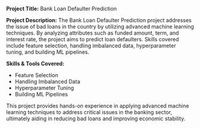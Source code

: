 **Project Title:** Bank Loan Defaulter Prediction

**Project Description:**
The Bank Loan Defaulter Prediction project addresses the issue of bad loans in the country by utilizing advanced machine learning techniques. By analyzing attributes such as funded amount, term, and interest rate, the project aims to predict loan defaulters. Skills covered include feature selection, handling imbalanced data, hyperparameter tuning, and building ML pipelines.

**Skills & Tools Covered:**
- Feature Selection
- Handling Imbalanced Data
- Hyperparameter Tuning
- Building ML Pipelines

This project provides hands-on experience in applying advanced machine learning techniques to address critical issues in the banking sector, ultimately aiding in reducing bad loans and improving economic stability.
